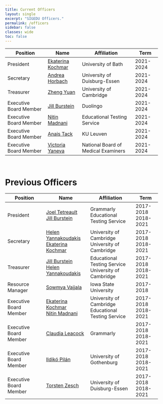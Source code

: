 ```yaml
---
title: Current Officers
layout: single
excerpt: "SIGEDU Officers."
permalink: /officers
sidebar: false
classes: wide
toc: false
---
```


| Position | Name | Affiliation | Term |
| -------- | ---- | ----------- | ---- | 
| President | [Ekaterina Kochmar](https://researchportal.bath.ac.uk/en/persons/ekaterina-kochmar) | University of Bath | 2021-2024 |
| Secretary | [Andrea Horbach](https://www.ltl.uni-due.de/team/andrea-horbach) | University of Duisburg-Essen | 2021-2024 |
| Treasurer | [Zheng Yuan](https://www.cl.cam.ac.uk/~zy249/) | University of Cambridge | 2021-2024 |
| Executive Board Member | [Jill Burstein](https://sites.google.com/site/jbursteinets/) | Duolingo | 2021-2024 |
| Executive Board Member | [Nitin Madnani](https://desilinguist.org) | Educational Testing Service | 2021-2024 |
| Executive Board Member | [Anais Tack](https://anaistack.github.io) | KU Leuven | 2021-2024 |
| Executive Board Member | [Victoria Yaneva](http://www.victoriayaneva.info) | National Board of Medical Examiners | 2021-2024 |


<br/>

<h1>Previous Officers</h1>

| Position | Name | Affiliation | Term |
| -------- | ---- | ----------- | ---- | 
| President | [Joel Tetreault](https://www.cs.rochester.edu/~tetreaul/academic.html)<br/>[Jill Burstein](https://sites.google.com/site/jbursteinets/) | Grammarly<br/>Educational Testing Service | 2017-2018<br/>2018-2021 |
| Secretary | [Helen Yannakoudakis](https://www.cl.cam.ac.uk/~hy260/)<br/>[Ekaterina Kochmar](https://researchportal.bath.ac.uk/en/persons/ekaterina-kochmar) | University of Cambridge<br/>University of Cambridge | 2017-2018<br/>2018-2021 |
| Treasurer | [Jill Burstein](https://sites.google.com/site/jbursteinets/)<br/>[Helen Yannakoudakis](https://www.cl.cam.ac.uk/~hy260/)  | Educational Testing Service<br/>University of Cambridge | 2017-2018<br/>2018-2021 |
| Resource Manager | [Sowmya Vajjala](https://sowmya.public.iastate.edu/) | Iowa State University | 2017-2018 |
| Executive Board Member | [Ekaterina Kochmar](https://www.cl.cam.ac.uk/~ek358/)<br/>[Nitin Madnani](https://desilinguist.org) | University of Cambridge<br/>Educational Testing Service | 2017-2018<br/>2018-2021 |
| Executive Board Member | [Claudia Leacock](https://www.linkedin.com/in/claudialeacockphd/) | Grammarly | 2017-2018<br/>2018-2021 |
| Executive Board Member | [Ildikó Pilán](https://spraakbanken.gu.se/eng/personal/ildiko) | University of Gothenburg | 2017-2018<br/>2018-2021 |
| Executive Board Member | [Torsten Zesch](https://www.ltl.uni-due.de/team/torsten-zesch/) | University of Duisburg-Essen | 2017-2018<br/>2018-2021 |
